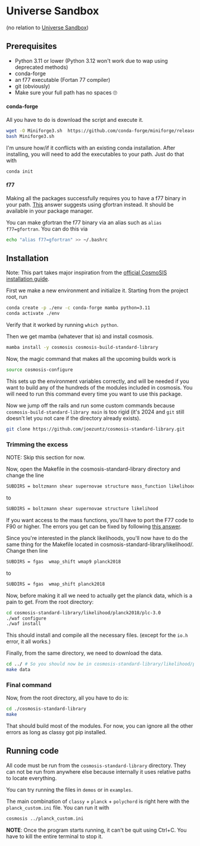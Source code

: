# Universe Sandbox

(no relation to [Universe Sandbox](https://universesandbox.com))


## Prerequisites

- Python 3.11 or lower (Python 3.12 won't work due to wap using deprecated methods)
- conda-forge
- an f77 executable (Fortan 77 compiler)
- git (obviously)
- Make sure your full path has no spaces 🙄

#### conda-forge

All you have to do is download the script and execute it.

```bash
wget -O Miniforge3.sh  https://github.com/conda-forge/miniforge/releases/latest/download/Miniforge3-Linux-x86_64.sh
bash Miniforge3.sh
```

I'm unsure how/if it conflicts with an existing conda installation. After installing, you will need to add the executables to your path. Just do that with
```bash
conda init
```

#### f77

Making all the packages successfully requires you to have a f77 binary in your path. [This](https://stackoverflow.com/questions/1175897/how-to-compile-fortran-77-files-in-linux) answer suggests using gfortran instead. It should be available in your package manager.

You can make gfortran the f77 binary via an alias such as `alias f77=gfortran`. You can do this via
```bash
echo "alias f77=gfortran" >> ~/.bashrc
```

<!-- I'll stick with a custom install.

```bash
wget "ftp://ftp.icm.edu.pl/pub/Linux/sunsite/devel/lang/fortran/fort77-1.18.tar.gz"
tar -xvf fort77-1.18.tar.gz
rm fort77-1.18.tar.gz
cd fort77-1.18
```
Now that we have the binary, we need to rename it to `f77` and add the path to the `PATH` variable.
```bash
mv fort77 f77
echo "export PATH=$PATH:$PWD" >> ~/.bashrc
source ~/.bashrc
``` -->


## Installation

Note: This part takes major inspiration from the [official CosmoSIS installation guide](https://cosmosis.readthedocs.io/en/latest/intro/installation.html).

First we make a new environment and initialize it. Starting from the project root, run
```bash
conda create -p ./env -c conda-forge mamba python=3.11
conda activate ./env
```
Verify that it worked by running `which python`.

Then we get mamba (whatever that is) and install cosmosis.

```bash
mamba install -y cosmosis cosmosis-build-standard-library
```

Now, the magic command that makes all the upcoming builds work is
```bash
source cosmosis-configure
```
This sets up the environment variables correctly, and will be needed if you want to build any of the hundreds of the modules included in cosmosis. You will need to run this command every time you want to use this package.

Now we jump off the rails and run some custom commands because `cosmosis-build-standard-library main` is too rigid (it's 2024 and `git` still doesn't let you not care if the directory already exists).

```bash
git clone https://github.com/joezuntz/cosmosis-standard-library.git
```

### Trimming the excess

NOTE: Skip this section for now.

Now, open the Makefile in the cosmosis-standard-library directory and change the line
```bash
SUBDIRS = boltzmann shear supernovae structure mass_function likelihood
```
to
```bash
SUBDIRS = boltzmann shear supernovae structure likelihood
```
If you want access to the mass functions, you'll have to port the F77 code to F90 or higher. The errors you get can be fixed by following [this answer](https://stackoverflow.com/questions/5071455/scientific-fortran-compile-error).

Since you're interested in the planck likelihoods, you'll now have to do the same thing for the Makefile located in cosmosis-standard-library/likelihood/. Change then line
```bash
SUBDIRS = fgas  wmap_shift wmap9 planck2018
```
to
```bash
SUBDIRS = fgas  wmap_shift planck2018
```

Now, before making it all we need to actually get the planck data, which is a pain to get. From the root directory:

```bash
cd cosmosis-standard-library/likelihood/planck2018/plc-3.0
./waf configure
./waf install
```
This should install and compile all the necessary files. (except for the `io.h` error, it all works.)

Finally, from the same directory, we need to download the data.

```bash
cd ../ # So you should now be in cosmosis-standard-library/likelihood/planck2018/
make data
```

### Final command

Now, from the root directory, all you have to do is:

```bash
cd ./cosmosis-standard-library
make
```

That should build most of the modules. For now, you can ignore all the other errors as long as classy got pip installed.

## Running code

All code must be run from the `cosmosis-standard-library` directory. They can not be run from anywhere else because internally it uses relative paths to locate everything.

You can try running the files in `demos` or in `examples`.

The main combination of `classy` + `planck` + `polychord` is right here with the `planck_custom.ini` file. You can run it with

```bash
cosmosis ../planck_custom.ini
```

**NOTE**: Once the program starts running, it can't be quit using Ctrl+C. You have to kill the entire terminal to stop it.